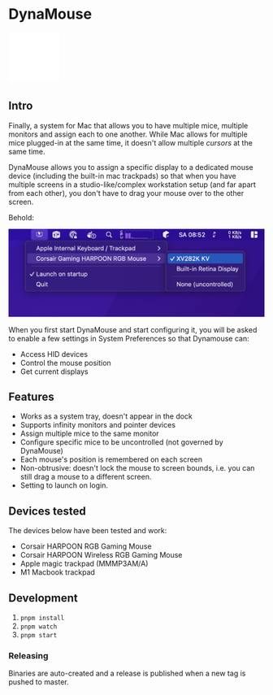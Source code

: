 # DynaMouse

![](./media/icon-mac.png)

## Intro

Finally, a system for Mac that allows you to have multiple mice, multiple monitors and assign each to one another. 
While Mac allows for multiple mice plugged-in at the same time, it doesn't allow multiple _cursors_ at the same time. 

DynaMouse allows you to assign a specific display to a dedicated mouse device (including the built-in mac trackpads) so that when you have multiple screens in a studio-like/complex workstation setup (and far apart from each other), you don't have to drag your mouse over to the other screen.

Behold:

![](./screenshot.png)

When you first start DynaMouse and start configuring it, you will be asked to enable a few settings in System Preferences so that Dynamouse can:

* Access HID devices
* Control the mouse position
* Get current displays

## Features

* Works as a system tray, doesn't appear in the dock
* Supports infinity monitors and pointer devices
* Assign multiple mice to the same monitor
* Configure specific mice to be uncontrolled (not governed by DynaMouse)
* Each mouse's position is remembered on each screen
* Non-obtrusive: doesn't lock the mouse to screen bounds, i.e. you can still drag a mouse to a different screen.
* Setting to launch on login.

## Devices tested

The devices below have been tested and work:

* Corsair HARPOON RGB Gaming Mouse
* Corsair HARPOON Wireless RGB Gaming Mouse
* Apple magic trackpad (‎MMMP3AM/A)
* M1 Macbook trackpad

## Development

1. `pnpm install`
2. `pnpm watch`
3. `pnpm start`

### Releasing

Binaries are auto-created and a release is published when a new tag is pushed to master. 
